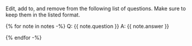 Edit, add to, and remove from the following list of questions. Make sure to keep them in the listed format.

{% for note in notes -%}
Q: {{ note.question }}
A: {{ note.answer }}

{% endfor -%}
